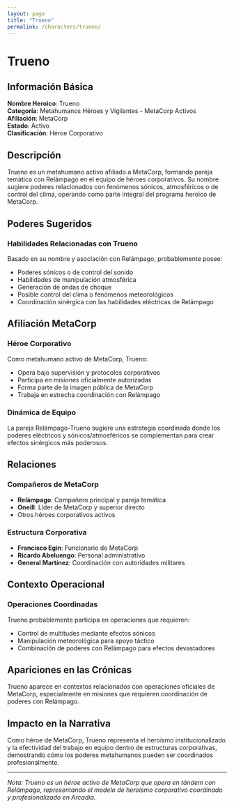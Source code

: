 ```yaml
---
layout: page
title: "Trueno"
permalink: /characters/trueno/
---
```


# Trueno

## Información Básica

**Nombre Heroico**: Trueno  
**Categoría**: Metahumanos Héroes y Vigilantes - MetaCorp Activos  
**Afiliación**: MetaCorp  
**Estado**: Activo  
**Clasificación**: Héroe Corporativo

## Descripción

Trueno es un metahumano activo afiliado a MetaCorp, formando pareja temática con Relámpago en el equipo de héroes corporativos. Su nombre sugiere poderes relacionados con fenómenos sónicos, atmosféricos o de control del clima, operando como parte integral del programa heroico de MetaCorp.

## Poderes Sugeridos

### Habilidades Relacionadas con Trueno
Basado en su nombre y asociación con Relámpago, probablemente posee:
- Poderes sónicos o de control del sonido
- Habilidades de manipulación atmosférica
- Generación de ondas de choque
- Posible control del clima o fenómenos meteorológicos
- Coordinación sinérgica con las habilidades eléctricas de Relámpago

## Afiliación MetaCorp

### Héroe Corporativo
Como metahumano activo de MetaCorp, Trueno:
- Opera bajo supervisión y protocolos corporativos
- Participa en misiones oficialmente autorizadas
- Forma parte de la imagen pública de MetaCorp
- Trabaja en estrecha coordinación con Relámpago

### Dinámica de Equipo
La pareja Relámpago-Trueno sugiere una estrategia coordinada donde los poderes eléctricos y sónicos/atmosféricos se complementan para crear efectos sinérgicos más poderosos.

## Relaciones

### Compañeros de MetaCorp
- **Relámpago**: Compañero principal y pareja temática
- **Oneill**: Líder de MetaCorp y superior directo
- Otros héroes corporativos activos

### Estructura Corporativa
- **Francisco Egin**: Funcionario de MetaCorp
- **Ricardo Abeluengo**: Personal administrativo
- **General Martínez**: Coordinación con autoridades militares

## Contexto Operacional

### Operaciones Coordinadas
Trueno probablemente participa en operaciones que requieren:
- Control de multitudes mediante efectos sónicos
- Manipulación meteorológica para apoyo táctico
- Combinación de poderes con Relámpago para efectos devastadores

## Apariciones en las Crónicas

Trueno aparece en contextos relacionados con operaciones oficiales de MetaCorp, especialmente en misiones que requieren coordinación de poderes con Relámpago.

## Impacto en la Narrativa

Como héroe de MetaCorp, Trueno representa el heroísmo institucionalizado y la efectividad del trabajo en equipo dentro de estructuras corporativas, demostrando cómo los poderes metahumanos pueden ser coordinados profesionalmente.

---

*Nota: Trueno es un héroe activo de MetaCorp que opera en tándem con Relámpago, representando el modelo de heroísmo corporativo coordinado y profesionalizado en Arcadia.*